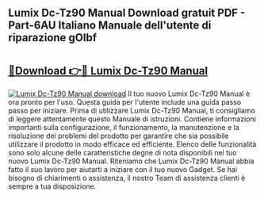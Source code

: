 ## Lumix Dc-Tz90 Manual Download gratuit PDF - Part-6AU Italiano Manuale dell'utente di riparazione gOlbf

# <h2><a href="http://dffyho.blite.top/?on=Lumix+Dc-Tz90+Manual">🔗Download 👉🔴 Lumix Dc-Tz90 Manual</a></h2>

[![Lumix Dc-Tz90 Manual download](https://i.imgur.com/lujVjoI.png)](http://dffyho.blite.top/?on=Lumix+Dc-Tz90+Manual)
Il tuo nuovo Lumix Dc-Tz90 Manual è ora pronto per l'uso. Questa guida per l'utente include una guida passo passo per iniziare. Prima di utilizzare Lumix Dc-Tz90 Manual, ti consigliamo di leggere attentamente questo Manuale di istruzioni. Contiene informazioni importanti sulla configurazione, il funzionamento, la manutenzione e la risoluzione dei problemi del prodotto per garantire che sia possibile utilizzare il prodotto in modo efficace ed efficiente. Elenco delle funzionalità sono solo alcune delle caratteristiche degne di nota disponibili nel tuo nuovo Lumix Dc-Tz90 Manual. Riteniamo che Lumix Dc-Tz90 Manual abbia fatto il suo lavoro per aiutarti a iniziare con il tuo nuovo Gadget. Se hai bisogno di chiarimenti o assistenza, il nostro Team di assistenza clienti è sempre a tua disposizione.
